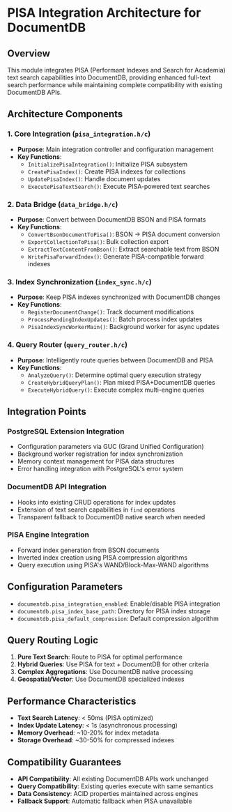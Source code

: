 # PISA Integration Architecture for DocumentDB

## Overview

This module integrates PISA (Performant Indexes and Search for Academia) text search capabilities into DocumentDB, providing enhanced full-text search performance while maintaining complete compatibility with existing DocumentDB APIs.

## Architecture Components

### 1. Core Integration (`pisa_integration.h/c`)
- **Purpose**: Main integration controller and configuration management
- **Key Functions**:
  - `InitializePisaIntegration()`: Initialize PISA subsystem
  - `CreatePisaIndex()`: Create PISA indexes for collections
  - `UpdatePisaIndex()`: Handle document updates
  - `ExecutePisaTextSearch()`: Execute PISA-powered text searches

### 2. Data Bridge (`data_bridge.h/c`)
- **Purpose**: Convert between DocumentDB BSON and PISA formats
- **Key Functions**:
  - `ConvertBsonDocumentToPisa()`: BSON → PISA document conversion
  - `ExportCollectionToPisa()`: Bulk collection export
  - `ExtractTextContentFromBson()`: Extract searchable text from BSON
  - `WritePisaForwardIndex()`: Generate PISA-compatible forward indexes

### 3. Index Synchronization (`index_sync.h/c`)
- **Purpose**: Keep PISA indexes synchronized with DocumentDB changes
- **Key Functions**:
  - `RegisterDocumentChange()`: Track document modifications
  - `ProcessPendingIndexUpdates()`: Batch process index updates
  - `PisaIndexSyncWorkerMain()`: Background worker for async updates

### 4. Query Router (`query_router.h/c`)
- **Purpose**: Intelligently route queries between DocumentDB and PISA
- **Key Functions**:
  - `AnalyzeQuery()`: Determine optimal query execution strategy
  - `CreateHybridQueryPlan()`: Plan mixed PISA+DocumentDB queries
  - `ExecuteHybridQuery()`: Execute complex multi-engine queries

## Integration Points

### PostgreSQL Extension Integration
- Configuration parameters via GUC (Grand Unified Configuration)
- Background worker registration for index synchronization
- Memory context management for PISA data structures
- Error handling integration with PostgreSQL's error system

### DocumentDB API Integration
- Hooks into existing CRUD operations for index updates
- Extension of text search capabilities in `find` operations
- Transparent fallback to DocumentDB native search when needed

### PISA Engine Integration
- Forward index generation from BSON documents
- Inverted index creation using PISA compression algorithms
- Query execution using PISA's WAND/Block-Max-WAND algorithms

## Configuration Parameters

- `documentdb.pisa_integration_enabled`: Enable/disable PISA integration
- `documentdb.pisa_index_base_path`: Directory for PISA index storage
- `documentdb.pisa_default_compression`: Default compression algorithm

## Query Routing Logic

1. **Pure Text Search**: Route to PISA for optimal performance
2. **Hybrid Queries**: Use PISA for text + DocumentDB for other criteria
3. **Complex Aggregations**: Use DocumentDB native processing
4. **Geospatial/Vector**: Use DocumentDB specialized indexes

## Performance Characteristics

- **Text Search Latency**: < 50ms (PISA optimized)
- **Index Update Latency**: < 1s (asynchronous processing)
- **Memory Overhead**: ~10-20% for index metadata
- **Storage Overhead**: ~30-50% for compressed indexes

## Compatibility Guarantees

- **API Compatibility**: All existing DocumentDB APIs work unchanged
- **Query Compatibility**: Existing queries execute with same semantics
- **Data Consistency**: ACID properties maintained across engines
- **Fallback Support**: Automatic fallback when PISA unavailable
